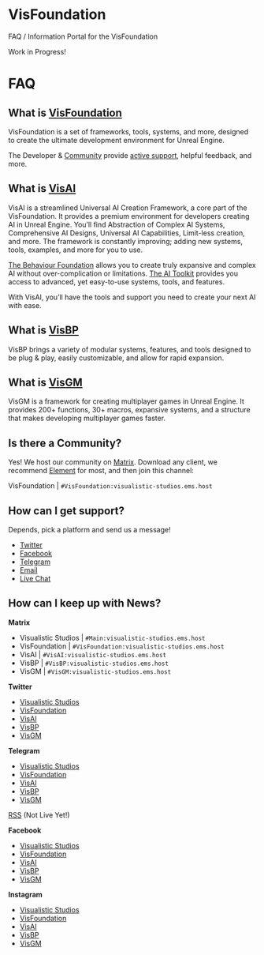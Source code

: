 # VisFoundation
FAQ / Information Portal for the VisFoundation

Work in Progress!

# FAQ

## What is [VisFoundation](https://www.vis-foundation.com)

VisFoundation is a set of frameworks, tools, systems, and more, designed to create the ultimate development environment for Unreal Engine. 

The Developer & [Community](https://github.com/Visualistic-Studios/VisFoundation-Portal#is-there-a-community) provide [active support](https://github.com/Visualistic-Studios/VisFoundation-Portal#how-can-i-get-support), helpful feedback, and more.

## What is [VisAI](https://www.ai.vis-foundation.com)

VisAI is a streamlined Universal AI Creation Framework, a core part of the VisFoundation. It provides a premium environment for developers creating AI in Unreal Engine. You’ll find Abstraction of Complex AI Systems, Comprehensive AI Designs, Universal AI Capabilities, Limit-less creation, and more. The framework is constantly improving; adding new systems, tools, examples, and more for you to use.

[The Behaviour Foundation](https://ai.vis-foundation.com/docs/the-behaviour-foundation) allows you to create truly expansive and complex AI without over-complication or limitations. [The AI Toolkit](https://ai.vis-foundation.com/docs/ai-toolkit) provides you access to advanced, yet easy-to-use systems, tools, and features. 

With VisAI, you’ll have the tools and support you need to create your next AI with ease.

## What is [VisBP](https://www.bp.vis-foundation.com)

VisBP brings a variety of modular systems, features, and tools designed to be plug & play, easily customizable, and allow for rapid expansion. 

## What is [VisGM](https://www.vis-foundation.com)

VisGM is a framework for creating multiplayer games in Unreal Engine. It provides 200+ functions, 30+ macros, expansive systems, and a structure that makes developing multiplayer games faster. 

## Is there a Community?

Yes! We host our community on [Matrix](https://matrix.org/). Download any client, we recommend [Element](https://element.io) for most, and then join this channel:

VisFoundation | `#VisFoundation:visualistic-studios.ems.host`

## How can I get support? 

Depends, pick a platform and send us a message!

- [Twitter](https://www.twitter.com/VisStudios)
- [Facebook](https://www.facebook.com/VisualisticStudios)
- [Telegram](https://t.me/VisFoundation_bot)
- [Email](mailto:support@visfoundation.net)
- [Live Chat](https://www.vis-foundation.com)

## How can I keep up with News?

**Matrix**
- Visualistic Studios | `#Main:visualistic-studios.ems.host`
- VisFoundation | `#VisFoundation:visualistic-studios.ems.host`
- VisAI | `#VisAI:visualistic-studios.ems.host`
- VisBP | `#VisBP:visualistic-studios.ems.host`
- VisGM | `#VisGM:visualistic-studios.ems.host`

**Twitter**
- [Visualistic Studios](https://www.twitter.com/VisStudios)
- [VisFoundation](https://twitter.com/VisFoundation_)
- [VisAI](https://twitter.com/VisAI_Official)
- [VisBP](https://twitter.com/VisBP_Official)
- [VisGM](https://twitter.com/VisGM_Official)


**Telegram**

- [Visualistic Studios](https://t.me/VisualisticStudios)
- [VisFoundation](https://t.me/VisFoundation)
- [VisAI](https://t.me/VisAI_Official)
- [VisBP](https://t.me/VisBP_Official)
- [VisGM](https://t.me/VisGM_Official)

[RSS]() (Not Live Yet!)

**Facebook**
- [Visualistic Studios](https://www.facebook.com/VisualisticStudios)
- [VisFoundation](https://www.facebook.com/VisFoundation.Official)
- [VisAI](https://www.facebook.com/VisAI.Official)
- [VisBP](https://www.facebook.com/VisBP.Official)
- [VisGM](https://www.facebook.com/VisGM.Official)

**Instagram**
- [Visualistic Studios](https://www.instagram.com/visualistic.studios)
- [VisFoundation](https://www.instagram.com/vis.foundation)
- [VisAI](https://www.instagram.com/visai.official)
- [VisBP](https://www.instagram.com/visbp.official)
- [VisGM](https://www.instagram.com/visgm.official)



